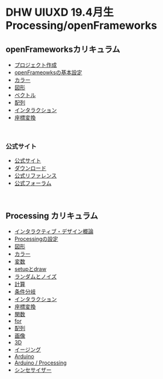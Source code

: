 # DHW UIUXD 19.4月生 Processing/openFrameworks



## openFrameworksカリキュラム

* [プロジェクト作成](docs/of/01_about.md)
* [openFrameowksの基本設定](docs/of/02_settings.md)
* [カラー](docs/of/03_color.md)
* [図形](docs/of/04_shape.md)
* [ベクトル](docs/of/07_vec.md)
* [配列](docs/of/08_array.md)
* [インタラクション](docs/of/05_interaction.md)
* [座標変換](docs/of/06_transform.md)


&nbsp;
&nbsp;


### 公式サイト
* [公式サイト](https://openframeworks.cc/)
* [ダウンロード](https://openframeworks.cc/ja/download/)
* [公式リファレンス](https://openframeworks.cc/ja/documentation/)
* [公式フォーラム](https://forum.openframeworks.cc/)

&nbsp;
&nbsp;


## Processing カリキュラム


* [インタラクティブ・デザイン概論](docs/00_interactive.md)
* [Processingの設定](docs/01_basic.md)
* [図形](docs/02_shape.md)
* [カラー](docs/03_color.md)
* [変数](docs/04_var.md)
* [setupとdraw](docs/05_setupdraw.md)
* [ランダムとノイズ](docs/06_randomnoise.md)
* [計算](docs/07_math.md)
* [条件分岐](docs/08_if.md)
* [インタラクション](docs/09_interaction.md)
* [座標変換](docs/10_transform.md)
* [関数](docs/11_function.md)
* [for](docs/12_for.md)
* [配列](docs/13_array.md)
* [画像](docs/14_image.md)
* [3D](docs/00_3d.md)
* [イージング](docs/15_easing.md)
* [Arduino](docs/17_arduino.md)
* [Arduino / Processing](docs/18_arduino_processing.md)
* [シンセサイザー](docs/19_synthesizer.md)